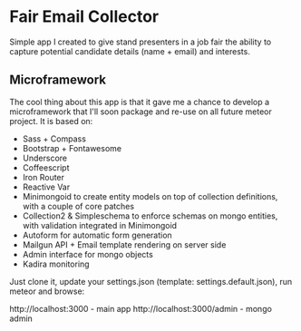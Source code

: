 # Fair Email Collector

Simple app I created to give stand presenters in a job fair the ability to capture potential candidate details (name + email) and interests.

## Microframework

The cool thing about this app is that it gave me a chance to develop a microframework that I'll soon package and re-use on all future meteor project. It is based on:

* Sass + Compass
* Bootstrap + Fontawesome
* Underscore
* Coffeescript
* Iron Router
* Reactive Var
* Minimongoid to create entity models on top of collection definitions, with a couple of core patches
* Collection2 & Simpleschema to enforce schemas on mongo entities, with validation integrated in Minimongoid
* Autoform for automatic form generation
* Mailgun API + Email template rendering on server side
* Admin interface for mongo objects
* Kadira monitoring

Just clone it, update your settings.json (template: settings.default.json), run meteor and browse:

http://localhost:3000 - main app
http://localhost:3000/admin - mongo admin